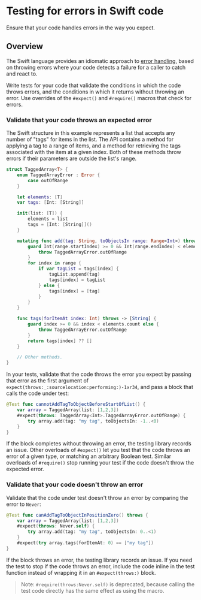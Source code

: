 # Testing for errors in Swift code

<!--
This source file is part of the Swift.org open source project

Copyright (c) 2024 Apple Inc. and the Swift project authors
Licensed under Apache License v2.0 with Runtime Library Exception

See https://swift.org/LICENSE.txt for license information
See https://swift.org/CONTRIBUTORS.txt for Swift project authors
-->

Ensure that your code handles errors in the way you expect.

## Overview

The Swift language provides an idiomatic approach to [error
handling](https://docs.swift.org/swift-book/documentation/the-swift-programming-language/errorhandling),
based on throwing errors where your code detects a failure for a
caller to catch and react to.

Write tests for your code that validate the conditions in which the
code throws errors, and the conditions in which it returns without
throwing an error.  Use overrides of the `#expect()` and `#require()`
macros that check for errors.

### Validate that your code throws an expected error

The Swift structure in this example represents a list that accepts any
number of "tags" for items in the list.  The API contains a method for
applying a tag to a range of items, and a method for retrieving the
tags associated with the item at a given index.  Both of these methods
throw errors if their parameters are outside the list's range.

```swift
struct TaggedArray<T> {
    enum TaggedArrayError : Error {
        case outOfRange
    }

    let elements: [T]
    var tags: [Int: [String]]

    init(list: [T]) {
        elements = list
        tags = [Int: [String]]()
    }

    mutating func add(tag: String, toObjectsIn range: Range<Int>) throws {
        guard Int(range.startIndex) >= 0 && Int(range.endIndex) < elements.count else {
            throw TaggedArrayError.outOfRange
        }
        for index in range {
            if var tagList = tags[index] {
                tagList.append(tag)
                tags[index] = tagList
            } else {
                tags[index] = [tag]
            }
        }
    }

    func tags(forItemAt index: Int) throws -> [String] {
        guard index >= 0 && index < elements.count else {
            throw TaggedArrayError.outOfRange
        }
        return tags[index] ?? []
    }

    // Other methods.
}
```

In your tests, validate that the code throws the error you expect by
passing that error as the first argument of
``expect(throws:_:sourcelocation:performing:)-1xr34``, and pass a
block that calls the code under test:

```swift
@Test func cannotAddTagToObjectBeforeStartOfList() {
    var array = TaggedArray(list: [1,2,3])
    #expect(throws: TaggedArray<Int>.TaggedArrayError.outOfRange) {
        try array.add(tag: "my tag", toObjectsIn: -1..<0)
    }
}
```

If the block completes without throwing an error, the testing library
records an issue.  Other overloads of `#expect()` let you test that
the code throws an error of a given type, or matching an arbitrary
Boolean test.  Similar overloads of `#require()` stop running your
test if the code doesn't throw the expected error.

### Validate that your code doesn't throw an error

Validate that the code under test doesn't throw an error by comparing
the error to `Never`:

```swift
@Test func canAddTagToObjectInPositionZero() throws {
    var array = TaggedArray(list: [1,2,3])
    #expect(throws: Never.self) {
        try array.add(tag: "my tag", toObjectsIn: 0..<1)
    }
    #expect(try array.tags(forItemAt: 0) == ["my tag"])
}
```

If the block throws an error, the testing library records an issue.
If you need the test to stop if the code throws an error, include the
code inline in the test function instead of wrapping it in an
`#expect(throws:)` block.

> Note: `#require(throws:Never.self)` is deprecated, because calling
> the test code directly has the same effect as using the macro.
